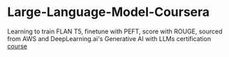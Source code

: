 # Large-Language-Model-Coursera
Learning to train FLAN T5, finetune with PEFT, score with ROUGE, sourced from AWS and DeepLearning.ai's Generative AI with LLMs certification [course](https://www.coursera.org/learn/generative-ai-with-llms)
